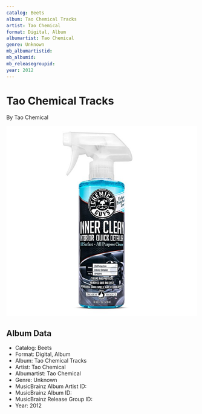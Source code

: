 ```yaml
---
catalog: Beets
album: Tao Chemical Tracks
artist: Tao Chemical
format: Digital, Album
albumartist: Tao Chemical
genre: Unknown
mb_albumartistid: 
mb_albumid: 
mb_releasegroupid: 
year: 2012
---
```


# Tao Chemical Tracks

By Tao Chemical

![](../../assets/beetscovers/Tao_Chemical-Tao_Chemical_Tracks.jpg)

## Album Data

- Catalog: Beets
- Format: Digital, Album
- Album: Tao Chemical Tracks
- Artist: Tao Chemical
- Albumartist: Tao Chemical
- Genre: Unknown
- MusicBrainz Album Artist ID: 
- MusicBrainz Album ID: 
- MusicBrainz Release Group ID: 
- Year: 2012

